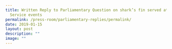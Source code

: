 ```yaml
---
title: Written Reply to Parliamentary Question on shark’s fin served at Public
  Service events
permalink: /press-room/parliamentary-replies/permalink/
date: 2019-01-15
layout: post
description: ""
image: ""
---
```

